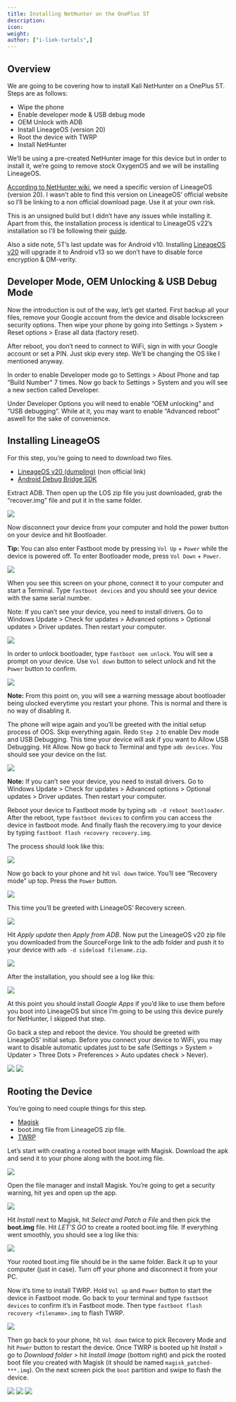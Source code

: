 ```yaml
---
title: Installing NetHunter on the OnePlus 5T
description:
icon:
weight:
author: ["i-liek-turtals",]
---
```


## Overview

We are going to be covering how to install Kali NetHunter on a OnePlus 5T. Steps are as follows:

- Wipe the phone
- Enable developer mode & USB debug mode
- OEM Unlock with ADB
- Install LineageOS (version 20)
- Root the device with TWRP
- Install NetHunter

We’ll be using a pre-created NetHunter image for this device but in order to install it, we’re going to remove stock OxygenOS and we will be installing LineageOS.

[According to NetHunter wiki](https://nethunter.kali.org/images.html), we need a specific version of LineageOS (version 20). I wasn’t able to find this version on LineageOS’ official website so I’ll be linking to a non official download page. Use it at your own risk.

This is an unsigned build but I didn’t have any issues while installing it. Apart from this, the installation process is identical to LineageOS v22’s installation so I’ll be following their [guide](https://wiki.lineageos.org/devices/dumpling/install/).

Also a side note, 5T’s last update was for Android v10. Installing [LineageOS v20](https://wiki.lineageos.org/devices/dumpling/) will upgrade it to Android v13 so we don’t have to disable force encryption & DM-verity.

## Developer Mode, OEM Unlocking & USB Debug Mode

Now the introduction is out of the way, let’s get started. First backup all your files, remove your Google account from the device and disable lockscreen security options. Then wipe your phone by going into Settings > System > Reset options > Erase all data (factory reset).

After reboot, you don’t need to connect to WiFi, sign in with your Google account or set a PIN. Just skip every step. We’ll be changing the OS like I mentioned anyway.

In order to enable Developer mode go to Settings > About Phone and tap “Build Number” 7 times. Now go back to Settings > System and you will see a new section called Developer.

Under Developer Options you will need to enable “OEM unlocking” and “USB debugging”. While at it, you may want to enable “Advanced reboot” aswell for the sake of convenience.

## Installing LineageOS

For this step, you’re going to need to download two files.

- [LineageOS v20 (dumpling)](https://sourceforge.net/projects/lineageos-cheeseburger/files/lineage-20/dumpling/) (non official link)
- [Android Debug Bridge SDK](https://developer.android.com/tools/releases/platform-tools)

Extract ADB. Then open up the LOS zip file you just downloaded, grab the “recover.img” file and put it in the same folder.

![](01.png)

Now disconnect your device from your computer and hold the power button on your device and hit Bootloader.

**Tip:** You can also enter Fastboot mode by pressing `Vol Up` + `Power` while the device is powered off. To enter Bootloader mode, press `Vol Down` + `Power`.

![](02.png)

When you see this screen on your phone, connect it to your computer and start a Terminal. Type `fastboot devices` and you should see your device with the same serial number.

Note: If you can’t see your device, you need to install drivers. Go to Windows Update > Check for updates > Advanced options > Optional updates > Driver updates. Then restart your computer.

![](03.png)

In order to unlock bootloader, type `fastboot oem unlock`. You will see a prompt on your device. Use `Vol down` button to select unlock and hit the `Power` button to confirm.

![](04.png)

**Note:** From this point on, you will see a warning message about bootloader being ulocked everytime you restart your phone. This is normal and there is no way of disabling it.

The phone will wipe again and you’ll be greeted with the initial setup process of OOS. Skip everything again. Redo `Step 2` to enable Dev mode and USB Debugging. This time your device will ask if you want to Allow USB Debugging. Hit Allow. Now go back to Terminal and type `adb devices`. You should see your device on the list.

![](05.png)

**Note:** If you can’t see your device, you need to install drivers. Go to Windows Update > Check for updates > Advanced options > Optional updates > Driver updates. Then restart your computer.

Reboot your device to Fastboot mode by typing `adb -d reboot bootloader`. After the reboot, type `fastboot devices` to confirm you can access the device in fastboot mode. And finally flash the recovery.img to your device by typing `fastboot flash recovery recovery.img`.

The process should look like this:

![](06.png)

Now go back to your phone and hit `Vol down` twice. You’ll see “Recovery mode” up top. Press the `Power` button.

![](07.png)

This time you’ll be greeted with LineageOS’ Recovery screen.

![](08.png)

Hit *Apply update* then *Apply from ADB*. Now put the LineageOS v20 zip file you downloaded from the SourceForge link to the adb folder and push it to your device with `adb -d sideload filename.zip`.

![](09.png)

After the installation, you should see a log like this:

![](10.png)

At this point you should install *Google Apps* if you’d like to use them before you boot into LineageOS but since I’m going to be using this device purely for NetHunter, I skipped that step.

Go back a step and reboot the device. You should be greeted with LineageOS’ initial setup. Before you connect your device to WiFi, you may want to disable automatic updates just to be safe (Settings > System > Updater > Three Dots > Preferences > Auto updates check > Never).

![](11.png) ![](12.png)

## Rooting the Device

You’re going to need couple things for this step.

- [Magisk](https://github.com/topjohnwu/Magisk/releases/tag/v28.1)
- boot.img file from LineageOS zip file.
- [TWRP](https://eu.dl.twrp.me/cheeseburger_dumpling/)

Let’s start with creating a rooted boot image with Magisk. Download the apk and send it to your phone along with the boot.img file.

![](13.png)

Open the file manager and install Magisk. You’re going to get a security warning, hit yes and open up the app.

![](14.png)

Hit *Install* next to Magisk, hit *Select and Patch a File* and then pick the **boot.img** file. Hit *LET’S GO* to create a rooted boot.img file. If everything went smoothly, you should see a log like this:

![](15.png)

Your rooted boot.img file should be in the same folder. Back it up to your computer (just in case). Turn off your phone and disconnect it from your PC.

Now it’s time to install TWRP. Hold `Vol up` and `Power` button to start the device in Fastboot mode. Go back to your terminal and type `fastboot devices` to confirm it’s in Fastboot mode. Then type `fastboot flash recovery <filename>.img` to flash TWRP.

![](16.png)

Then go back to your phone, hit `Vol down` twice to pick Recovery Mode and hit `Power` button to restart the device. Once TWRP is booted up hit *Install* > go to *Download folder* > hit *Install Image* (bottom right) and pick the rooted boot file you created with Magisk (it should be named `magisk_patched-***.img`). On the next screen pick the `boot` partition and swipe to flash the device.

![](17.png) ![](18.png) ![](19.png)


